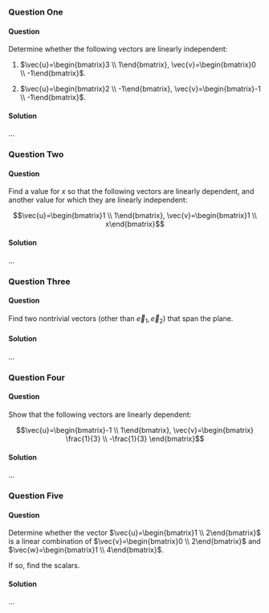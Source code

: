### Question One

#### Question

Determine whether the following vectors are linearly independent:

1. $\vec{u}=\begin{bmatrix}3 \\ 1\end{bmatrix}, \vec{v}=\begin{bmatrix}0 \\ -1\end{bmatrix}$.

2. $\vec{u}=\begin{bmatrix}2 \\ -1\end{bmatrix}, \vec{v}=\begin{bmatrix}-1 \\ -1\end{bmatrix}$.

#### Solution

...

### Question Two

#### Question


Find a value for $x$ so that the following vectors are linearly dependent, and another value for which they are linearly independent:

$$\vec{u}=\begin{bmatrix}1 \\ 1\end{bmatrix}, \vec{v}=\begin{bmatrix}1 \\ x\end{bmatrix}$$

#### Solution

...

### Question Three

#### Question

Find two nontrivial vectors (other than $\vec{e}_{1},\vec{e}_{2}$) that span the plane.

#### Solution

...

### Question Four

#### Question

Show that the following vectors are linearly dependent:

$$\vec{u}=\begin{bmatrix}-1 \\ 1\end{bmatrix}, \vec{v}=\begin{bmatrix} \frac{1}{3} \\ -\frac{1}{3} \end{bmatrix}$$

#### Solution

...

### Question Five

#### Question

Determine whether the vector $\vec{u}=\begin{bmatrix}1 \\ 2\end{bmatrix}$ is a linear combination of $\vec{v}=\begin{bmatrix}0 \\ 2\end{bmatrix}$ and $\vec{w}=\begin{bmatrix}1 \\ 4\end{bmatrix}$.

If so, find the scalars.

#### Solution

...